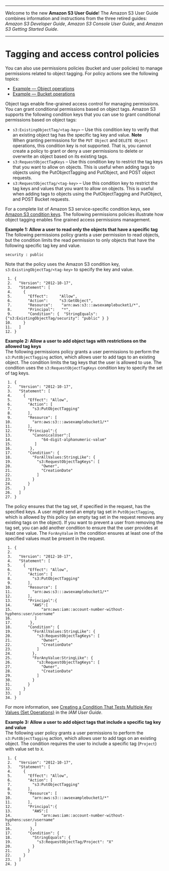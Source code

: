 --------

Welcome to the new **Amazon S3 User Guide**\! The Amazon S3 User Guide combines information and instructions from the three retired guides: *Amazon S3 Developer Guide*, *Amazon S3 Console User Guide*, and *Amazon S3 Getting Started Guide*\.

--------

# Tagging and access control policies<a name="tagging-and-policies"></a>

You can also use permissions policies \(bucket and user policies\) to manage permissions related to object tagging\. For policy actions see the following topics: 
+  [Example — Object operations](using-with-s3-actions.md#using-with-s3-actions-related-to-objects) 
+  [Example — Bucket operations](using-with-s3-actions.md#using-with-s3-actions-related-to-buckets)

Object tags enable fine\-grained access control for managing permissions\. You can grant conditional permissions based on object tags\. Amazon S3 supports the following condition keys that you can use to grant conditional permissions based on object tags:
+ `s3:ExistingObjectTag/<tag-key>` – Use this condition key to verify that an existing object tag has the specific tag key and value\. 
**Note**  
When granting permissions for the `PUT Object` and `DELETE Object` operations, this condition key is not supported\. That is, you cannot create a policy to grant or deny a user permissions to delete or overwrite an object based on its existing tags\. 
+ `s3:RequestObjectTagKeys` – Use this condition key to restrict the tag keys that you want to allow on objects\. This is useful when adding tags to objects using the PutObjectTagging and PutObject, and POST object requests\.
+ `s3:RequestObjectTag/<tag-key>` – Use this condition key to restrict the tag keys and values that you want to allow on objects\. This is useful when adding tags to objects using the PutObjectTagging and PutObject, and POST Bucket requests\.

For a complete list of Amazon S3 service\-specific condition keys, see [Amazon S3 condition keys](amazon-s3-policy-keys.md)\. The following permissions policies illustrate how object tagging enables fine grained access permissions management\.

**Example 1: Allow a user to read only the objects that have a specific tag**  
The following permissions policy grants a user permission to read objects, but the condition limits the read permission to only objects that have the following specific tag key and value\.  

```
security : public
```
Note that the policy uses the Amazon S3 condition key, `s3:ExistingObjectTag/<tag-key>` to specify the key and value\.  

```
 1. {
 2.   "Version": "2012-10-17",
 3.   "Statement": [
 4.     {
 5.       "Effect":     "Allow",
 6.       "Action":     "s3:GetObject",
 7.       "Resource":    "arn:aws:s3:::awsexamplebucket1/*",
 8.       "Principal":   "*",
 9.       "Condition": {  "StringEquals": {"s3:ExistingObjectTag/security": "public" } }
10.     }
11.   ]
12. }
```

**Example 2: Allow a user to add object tags with restrictions on the allowed tag keys**  
The following permissions policy grants a user permissions to perform the `s3:PutObjectTagging` action, which allows user to add tags to an existing object\. The condition limits the tag keys that the user is allowed to use\. The condition uses the `s3:RequestObjectTagKeys` condition key to specify the set of tag keys\.  

```
 1. {
 2.   "Version": "2012-10-17",
 3.   "Statement": [
 4.     {
 5.       "Effect": "Allow",
 6.       "Action": [
 7.         "s3:PutObjectTagging"
 8.       ],
 9.       "Resource": [
10.         "arn:aws:s3:::awsexamplebucket1/*"
11.       ],
12.       "Principal":{
13.         "CanonicalUser":[
14.             "64-digit-alphanumeric-value"
15.          ]
16.        },
17.       "Condition": {
18.         "ForAllValues:StringLike": {
19.           "s3:RequestObjectTagKeys": [
20.             "Owner",
21.             "CreationDate"
22.           ]
23.         }
24.       }
25.     }
26.   ]
27. }
```
The policy ensures that the tag set, if specified in the request, has the specified keys\. A user might send an empty tag set in `PutObjectTagging`, which is allowed by this policy \(an empty tag set in the request removes any existing tags on the object\)\. If you want to prevent a user from removing the tag set, you can add another condition to ensure that the user provides at least one value\. The `ForAnyValue` in the condition ensures at least one of the specified values must be present in the request\.  

```
 1. {
 2. 
 3.   "Version": "2012-10-17",
 4.   "Statement": [
 5.     {
 6.       "Effect": "Allow",
 7.       "Action": [
 8.         "s3:PutObjectTagging"
 9.       ],
10.       "Resource": [
11.         "arn:aws:s3:::awsexamplebucket1/*"
12.       ],
13.       "Principal":{
14.         "AWS":[
15.             "arn:aws:iam::account-number-without-hyphens:user/username"
16.          ]
17.        },
18.       "Condition": {
19.         "ForAllValues:StringLike": {
20.           "s3:RequestObjectTagKeys": [
21.             "Owner",
22.             "CreationDate"
23.           ]
24.         },
25.         "ForAnyValue:StringLike": {
26.           "s3:RequestObjectTagKeys": [
27.             "Owner",
28.             "CreationDate"
29.           ]
30.         }
31.       }
32.     }
33.   ]
34. }
```
For more information, see [Creating a Condition That Tests Multiple Key Values \(Set Operations\)](https://docs.aws.amazon.com/IAM/latest/UserGuide/reference_policies_multi-value-conditions.html) in the *IAM User Guide*\.

**Example 3: Allow a user to add object tags that include a specific tag key and value**  
The following user policy grants a user permissions to perform the `s3:PutObjectTagging` action, which allows user to add tags on an existing object\. The condition requires the user to include a specific tag \(`Project`\) with value set to `X`\.   

```
 1. {
 2.   "Version": "2012-10-17",
 3.   "Statement": [
 4.     {
 5.       "Effect": "Allow",
 6.       "Action": [
 7.         "s3:PutObjectTagging"
 8.       ],
 9.       "Resource": [
10.         "arn:aws:s3:::awsexamplebucket1/*"
11.       ],
12.       "Principal":{
13.         "AWS":[
14.             "arn:aws:iam::account-number-without-hyphens:user/username"
15.          ]
16.        },
17.       "Condition": {
18.         "StringEquals": {
19.           "s3:RequestObjectTag/Project": "X"
20.         }
21.       }
22.     }
23.   ]
24. }
```


